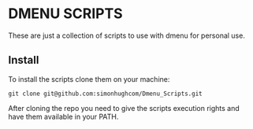 # DMENU SCRIPTS
These are just a collection of scripts to use with dmenu for personal use.

## Install
To install the scripts clone them on your machine:

```
git clone git@github.com:simonhughcom/Dmenu_Scripts.git
```

After cloning the repo you need to give the scripts execution rights and have them available in your PATH.
